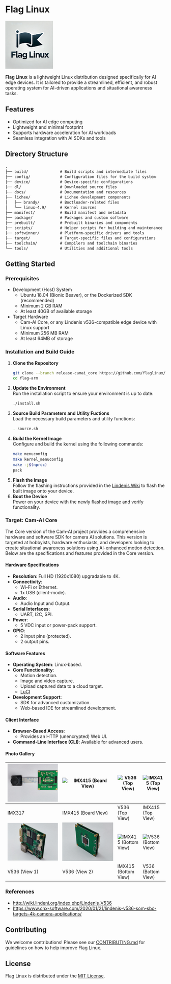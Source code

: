 # Flag Linux
<img src="./docs/flag_linux_logo.png" alt="Flag Linux" width="150px">

**Flag Linux** is a lightweight Linux distribution designed specifically for AI edge devices. It is tailored to provide a streamlined, efficient, and robust operating system for AI-driven applications and situational awareness tasks.

## Features
- Optimized for AI edge computing
- Lightweight and minimal footprint
- Supports hardware acceleration for AI workloads
- Seamless integration with AI SDKs and tools

## Directory Structure
```
.
├── build/              # Build scripts and intermediate files
├── config/             # Configuration files for the build system
├── device/             # Device-specific configurations
├── dl/                 # Downloaded source files
├── docs/               # Documentation and resources
├── lichee/             # Lichee development components
│   ├── brandy/         # Bootloader-related files
│   └── linux-4.9/      # Kernel sources
├── manifest/           # Build manifest and metadata
├── package/            # Packages and custom software
├── prebuilt/           # Prebuilt binaries and components
├── scripts/            # Helper scripts for building and maintenance
├── softwinner/         # Platform-specific drivers and tools
├── target/             # Target-specific files and configurations
├── toolchain/          # Compilers and toolchain binaries
└── tools/              # Utilities and additional tools
```

## Getting Started
### Prerequisites
- Development (Host) System
  - Ubuntu 18.04 (Bionic Beaver), or the Dockerized SDK (recommended)
  - Minimum 2 GB RAM
  - At least 40GB of available storage
- Target Hardware
  - Cam-AI Core, or any Lindenis v536-compatible edge device with Linux support
  - Minimum 256 MB RAM
  - At least 64MB of storage

### Installation and Build Guide
1. **Clone the Repository**  
   ```bash
   git clone --branch release-camai_core https://github.com/flaglinux/flag-arm.git
   cd flag-arm
   ```
2. **Update the Environment**  
   Run the installation script to ensure your environment is up to date:  
   ```bash
   ./install.sh
   ```
3. **Source Build Parameters and Utility Fuctions**  
   Load the necessary build parameters and utility functions:  
   ```bash
   . source.sh
   ```
4. **Build the Kernel Image**  
   Configure and build the kernel using the following commands:  
   ```bash
   make menuconfig
   make kernel_menuconfig
   make -j$(nproc)
   pack
   ```
5. **Flash the Image**  
   Follow the flashing instructions provided in the [Lindenis Wiki](http://wiki.lindeni.org/index.php/Lindenis_V536) to flash the built image onto your device.
6. **Boot the Device**  
   Power on your device with the newly flashed image and verify functionality.

### Target: Cam-AI Core
The Core version of the Cam-AI project provides a comprehensive hardware and software SDK for camera AI solutions. This version is targeted at hobbyists, hardware enthusiasts, and developers looking to create situational awareness solutions using AI-enhanced motion detection. Below are the specifications and features provided in the Core version.

#### Hardware Specifications
- **Resolution**: Full HD (1920x1080) upgradable to 4K.
- **Connectivity**:
  - Wi-Fi or Ethernet.
  - 1x USB (client-mode).
- **Audio**:
  - Audio Input and Output.
- **Serial Interfaces**:
  - UART, I2C, SPI.
- **Power**:
  - 5 VDC input or power-pack support.
- **GPIO**:
  - 2 input pins (protected).
  - 2 output pins.

#### Software Features
- **Operating System**: Linux-based.
- **Core Functionality**:
  - Motion detection.
  - Image and video capture.
  - Upload captured data to a cloud target.
  - [LuCI](https://openwrt.org/docs/guide-user/luci/luci.essentials)
- **Development Support**:
  - SDK for advanced customization.
  - Web-based IDE for streamlined development.

#### Client Interface
- **Browser-Based Access**:
  - Provides an HTTP (unencrypted) Web UI.
- **Command-Line Interface (CLI)**: Available for advanced users.

#### Photo Gallery
| ![IMX317](./docs/photos/IMX317.jpg) | ![IMX415 (Board View)](./docs/photos/IMX415_BD.jpg) | ![V536 (Top View)](./docs/photos/V536_TOP.jpg) | ![IMX415 (Top View)](./docs/photos/IMX415_TOP.jpg) |
|------------------------------------|---------------------------------------------|---------------------------------------------|---------------------------------------------|
| IMX317                             | IMX415 (Board View)                         | V536 (Top View)                              | IMX415 (Top View)                          |
| ![V536 (View 1)](./docs/photos/V536-1.jpg) | ![V536 (View 2)](./docs/photos/V536-2.jpg) | ![IMX415 (Bottom View)](./docs/photos/IMX415_BOTTOM.jpg) | ![V536 (Bottom View)](./docs/photos/V536_BTTOM.jpg) |
| V536 (View 1)                      | V536 (View 2)                               | IMX415 (Bottom View)                         | V536 (Bottom View)                          |

### References
- http://wiki.lindeni.org/index.php/Lindenis_V536
- https://www.cnx-software.com/2020/01/21/lindenis-v536-som-sbc-targets-4k-camera-applications/

## Contributing
We welcome contributions! Please see our [CONTRIBUTING.md](./docs/CONTRIBUTING.md) for guidelines on how to help improve Flag Linux.

## License
Flag Linux is distributed under the [MIT License](./LICENSE).
